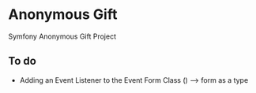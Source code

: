 Anonymous Gift
==============

Symfony Anonymous Gift Project

To do
-----
- Adding an Event Listener to the Event Form Class () --> form as a type
